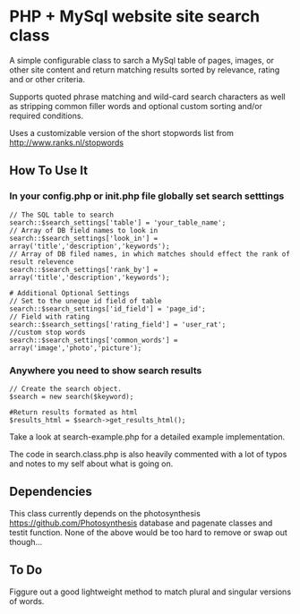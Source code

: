 # PHP + MySql website site search class

A simple configurable class to sarch a MySql table of pages, images, or other site content and return matching results sorted by relevance, rating and or other criteria.

Supports quoted phrase matching and wild-card search characters as well as stripping common filler words and optional custom sorting and/or required conditions.

Uses a customizable version of the short stopwords list from http://www.ranks.nl/stopwords

## How To Use It
### In your config.php or init.php file globally set search setttings
    // The SQL table to search
    search::$search_settings['table'] = 'your_table_name';
    // Array of DB field names to look in
    search::$search_settings['look_in'] = array('title','description','keywords');
    // Array of DB filed names, in which matches should effect the rank of result relevence
    search::$search_settings['rank_by'] = array('title','description','keywords');
    
    # Additional Optional Settings
    // Set to the uneque id field of table
    search::$search_settings['id_field'] = 'page_id';
    // Field with rating
    search::$search_settings['rating_field'] = 'user_rat';
    //custom stop words 
    search::$search_settings['common_words'] = array('image','photo','picture');
    
### Anywhere you need to show search results
    // Create the search object.
    $search = new search($keyword);
    
    #Return results formated as html
    $results_html = $search->get_results_html();

Take a look at search-example.php for a detailed example implementation.

The code in search.class.php is also heavily commented with a lot of typos and notes to my self about what is going on.

## Dependencies
This class currently depends on the photosynthesis https://github.com/Photosynthesis database and pagenate classes and testit function. None of the above would be too hard to remove or swap out though...

## To Do
Figgure out a good lightweight method to match plural and singular versions of words.
